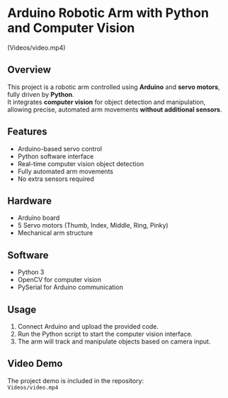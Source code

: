# Arduino Robotic Arm with Python and Computer Vision

(Videos/video.mp4)

## Overview
This project is a robotic arm controlled using **Arduino** and **servo motors**, fully driven by **Python**.  
It integrates **computer vision** for object detection and manipulation, allowing precise, automated arm movements **without additional sensors**.

## Features
- Arduino-based servo control
- Python software interface
- Real-time computer vision object detection
- Fully automated arm movements
- No extra sensors required

## Hardware
- Arduino board
- 5 Servo motors (Thumb, Index, Middle, Ring, Pinky)
- Mechanical arm structure

## Software
- Python 3
- OpenCV for computer vision
- PySerial for Arduino communication

## Usage
1. Connect Arduino and upload the provided code.
2. Run the Python script to start the computer vision interface.
3. The arm will track and manipulate objects based on camera input.

## Video Demo
The project demo is included in the repository:  
`Videos/video.mp4`

